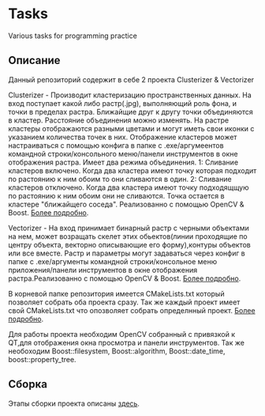 # Tasks
 Various tasks for programming practice
 ## Описание
Данный репозиторий содержит в себе 2 проекта Clusterizer & Vectorizer

Clusterizer - Производит кластеризацию пространственных данных. На вход поступает какой либо растр(.jpg), выполняющий роль фона, и точки в пределах растра. Ближайщие друг к другу точки объединяются в кластер. Расстояние объединения можно изменять. На растре кластеры отображаются разными цветами и могут иметь свои иконки с указанием количества точек в них. Отображение кластеров может настраиваться с помощью конфига в папке с .exe/аргумеентов командной строки/консольного меню/панели инструментов в окне отображения растра. Имеет два режима объединения. 1: Сливание кластеров включено. Когда два кластера имеют точку которая подходит по растоянию к ним обоим то они сливаются в один. 2: Сливание кластеров отключено. Когда два кластера имеют точку подходящщую по растоянию к ним обоим они не сливаются. Точка остается в кластере "ближайщего соседа".  Реализованно с помощью OpenCV & Boost. [Более подробно](https://github.com/AntKerf/Tasks/tree/main/Clusterizer).

Vectorizer - На вход принимает бинарный растр с черными объектами на нем, может возращать скелет этих обьектов(линии проходящие по центру объекта, векторно описывающие его форму),контуры объектов или все вместе. Растр и параметры могут задаваться через конфиг в папке с .exe/аргументы командной строки/консольное меню приложения/панели инструментов в окне отображения растра.Реализованно с помощью OpenCV & Boost. [Более подробно](https://github.com/AntKerf/Tasks/tree/main/Vectorizer).

В корневой папке репозитория имеется CMakeLists.txt который позволяет собрать оба проекта сразу. Так же каждый проект имеет свой CMakeLists.txt что опозволяет собрать определнный проект. [Более подробно](https://github.com/AntKerf/Tasks/wiki/Build).

Для работы проекта необходим OpenCV собранный с привязкой к QT,для отображения окна просмотра и панели инструментов. Так же необоходим Boost::filesystem, Boost::algorithm, Boost::date_time, boost::property_tree.

## Сборка
Этапы сборки проекта описаны [здесь](https://github.com/AntKerf/Tasks/wiki/Build).
